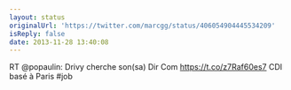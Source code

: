 ```yaml
---
layout: status
originalUrl: 'https://twitter.com/marcgg/status/406054904445534209'
isReply: false
date: 2013-11-28 13:40:08
---
```


RT @popaulin: Drivy cherche son(sa) Dir Com https://t.co/z7Raf60es7 CDI basé à Paris #job
